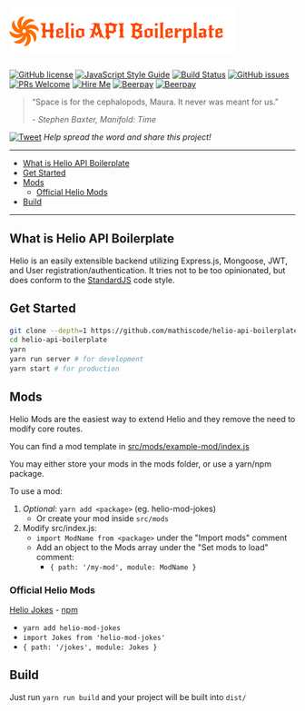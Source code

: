 # ![Helio API Boilerplate](https://github.com/mathiscode/helio-api-boilerplate/blob/master/.github/logo.png) <!-- omit in toc -->

[![GitHub license](https://img.shields.io/github/license/mathiscode/helio-api-boilerplate.svg)](https://github.com/mathiscode/helio-api-boilerplate/blob/master/LICENSE.md)
[![JavaScript Style Guide](https://img.shields.io/badge/code_style-standard-brightgreen.svg)](https://standardjs.com)
[![Build Status](https://travis-ci.org/mathiscode/helio-api-boilerplate.svg?branch=master)](https://travis-ci.org/mathiscode/helio-api-boilerplate)
[![GitHub issues](https://img.shields.io/github/issues/mathiscode/helio-api-boilerplate.svg)](https://github.com/mathiscode/helio-api-boilerplate/issues)
[![PRs Welcome](https://img.shields.io/badge/PRs-welcome-brightgreen.svg)](https://github.com/mathiscode/helio-api-boilerplate/compare)
[![Hire Me](https://img.shields.io/badge/Hire%20Me-Please!-blue.svg)](https://www.linkedin.com/in/jrmathis/)
[![Beerpay](https://beerpay.io/mathiscode/helio-api-boilerplate/badge.svg?style=beer-square)](https://beerpay.io/mathiscode/helio-api-boilerplate)  [![Beerpay](https://beerpay.io/mathiscode/helio-api-boilerplate/make-wish.svg?style=flat-square)](https://beerpay.io/mathiscode/helio-api-boilerplate?focus=wish)

> “Space is for the cephalopods, Maura. It never was meant for us.”
> 
> *- Stephen Baxter, Manifold: Time* 

[![Tweet](https://img.shields.io/twitter/url/http/shields.io.svg?style=social)](https://twitter.com/intent/tweet?text=Check%20out%20Helio%20Boilerplate&url=https://github.com/mathiscode/helio-api-boilerplate&hashtags=nodejs,javascript,developers) *Help spread the word and share this project!*

---

- [What is Helio API Boilerplate](#what-is-helio-api-boilerplate)
- [Get Started](#get-started)
- [Mods](#mods)
  - [Official Helio Mods](#official-helio-mods)
- [Build](#build)

---

## What is Helio API Boilerplate

Helio is an easily extensible backend utilizing Express.js, Mongoose, JWT, and User registration/authentication. It tries not to be too opinionated, but does conform to the [StandardJS](https://standardjs.com/) code style.

## Get Started

```sh
git clone --depth=1 https://github.com/mathiscode/helio-api-boilerplate.git
cd helio-api-boilerplate
yarn
yarn run server # for development
yarn start # for production
```

## Mods

Helio Mods are the easiest way to extend Helio and they remove the need to modify core routes.

You can find a mod template in [src/mods/example-mod/index.js](src/mods/example-mod/index.js)

You may either store your mods in the mods folder, or use a yarn/npm package.

To use a mod:

1. *Optional*: `yarn add <package>` (eg. helio-mod-jokes)
     - Or create your mod inside `src/mods`
2. Modify src/index.js:
    - `import ModName from <package>` under the "Import mods" comment
    - Add an object to the Mods array under the "Set mods to load" comment:
      - `{ path: '/my-mod', module: ModName }`

### Official Helio Mods

[Helio Jokes](https://github.com/mathiscode/helio-mod-jokes) - [npm](https://www.npmjs.com/package/helio-mod-jokes)

- `yarn add helio-mod-jokes`
- `import Jokes from 'helio-mod-jokes'`
- `{ path: '/jokes', module: Jokes }`

## Build

Just run `yarn run build` and your project will be built into `dist/`
